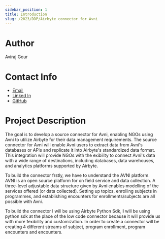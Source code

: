 ```yaml
---
sidebar_position: 1
title: Introduction
slug: /2023/DDP/Airbyte connector for Avni
---
```



# Author
Aviraj Gour

# Contact Info
- [Email](mailto:asgour2021@gmail.com)
- [Linked In](https://www.linkedin.com/in/aviraj-singh-gour-850765232/)
- [GitHub](https://github.com/avirajsingh7)

# Project Description

The goal is to develop a source connector for Avni, enabling NGOs using Avni to utilize Airbyte for their data management requirements.
The source connector for Avni will enable Avni users to extract data from Avni's databases or APIs and replicate it into Airbyte's standardized data format. This integration will provide NGOs with the exibility to connect Avni's data with a wide range of destinations, including databases, data warehouses, and analytics platforms supported by Airbyte.

To build the connector frstly, we have to understand the AVNI platform.
AVNI is an open source platform for on field service and data collection. A three-level adjustable data structure given by Avni enables modelling of the services offered (or data collected). Setting up topics, enrolling subjects in programmes, and establishing encounters for enrollments/subjects are all possible with Avni.

To build the connector I will be using Airbyte Python Sdk, I will be using python sdk at the place of the low code connector because it will provide us with more fexibility and customization.
In order to create a connector will be creating 4 different streams of subject, program enrollment, program encounters and encounters.